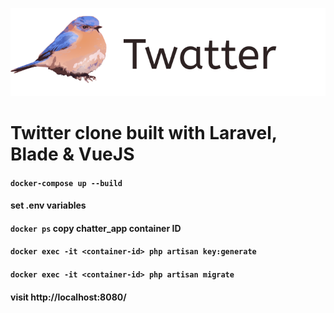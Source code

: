 
![alt text](https://github.com/chrisssthomas/Chatter/blob/main/public/images/twatterlogo.svg "Chatter logo")
# Twitter clone built with Laravel, Blade & VueJS

#### `docker-compose up --build`

#### set .env variables

#### `docker ps` copy chatter_app container ID

#### `docker exec -it <container-id> php artisan key:generate`

#### `docker exec -it <container-id> php artisan migrate`

#### visit http://localhost:8080/

